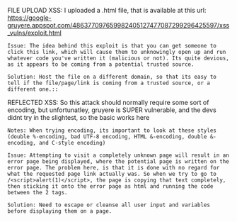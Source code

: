 FILE UPLOAD XSS:
	I uploaded a .html file, that is available at this url:
	https://google-gruyere.appspot.com/486377097659982405127477087299296425597/xss_vulns/exploit.html

	Issue: The idea behind this exploit is that you can get someone to click this link, which will cause them to unknowingly open up and run whatever code you've written it (malicious or not). Its quite devious, as it appears to be coming from a potential trusted source.

	Solution: Host the file on a different domain, so that its easy to tell if the file/page/link is coming from a trusted source, or a different one.::

REFLECTED XSS:
	So this attack should normally require some sort of encoding, but unfortunatley, gruyere is SUPER vulnerable, and the devs didnt try in the slightest, so the basic <script>alert(1)</script> works here

	Notes: When trying encoding, its important to look at these styles (double %-encoding, bad UTF-8 encoding, HTML &-encoding, double &-encoding, and C-style encoding)

	Issue: Attempting to visit a completely unknown page will result in an error page being displayed, where the potential page is written on the error page. The problem here, is that it is done with no regard for what the requested page link actually was. So when we try to go to /<script>alert(1)</script>, the page is copying that text completely, then sticking it onto the error page as html and running the code between the 2 tags.

	Solution: Need to escape or cleanse all user input and variables before displaying them on a page.

